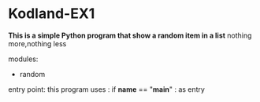 # Kodland-EX1

**This is a simple Python program that show a random item in a list** nothing more,nothing less

modules:
  - random

entry point:
    this program uses : if __name__ == "__main__" : as entry
